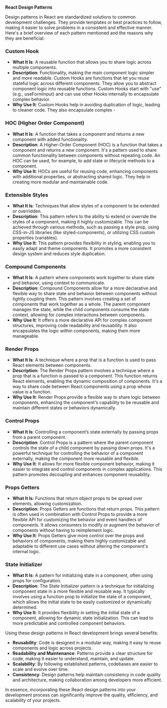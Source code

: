 **React Design Patterns**

Design patterns in React are standardized solutions to common development challenges. They provide templates or best practices to follow, making it easier to solve problems in a consistent and effective manner. Here's a brief overview of each pattern mentioned and the reasons why they are beneficial:

### Custom Hook

- **What It Is**: A reusable function that allows you to share logic across multiple components.
- **Description**: Functionality, making the main component logic simpler and more readable.
  Custom Hooks are functions that let you reuse stateful logic across different components. They allow you to abstract component logic into reusable functions. Custom Hooks start with "use" (e.g., useFormInput) and can use other Hooks internally to encapsulate complex behavior.
- **Why Use It**: Custom Hooks help in avoiding duplication of logic, leading to cleaner code. They also encapsulate complex -

### HOC (Higher Order Component)

- **What It Is**: A function that takes a component and returns a new component with added functionality.
- **Description**: A Higher-Order Component (HOC) is a function that takes a component and returns a new component. It's a pattern used to share common functionality between components without repeating code. An HOC can be used, for example, to add state or lifecycle methods to a component.
- **Why Use It**: HOCs are useful for reusing code, enhancing components with additional properties, or abstracting shared logic. They help in creating more modular and maintainable code.

### Extensible Styles

- **What It Is**: Techniques that allow styles of a component to be extended or overridden.
- **Description**: This pattern refers to the ability to extend or override the styles of a component, making it highly customizable. This can be achieved through various methods, such as passing a style prop, using CSS-in-JS libraries (like styled-components), or utilizing CSS custom properties (variables).
- **Why Use It**: This pattern provides flexibility in styling, enabling you to easily adapt and theme components. It promotes a more consistent design system and reduces style duplication.

### Compound Components

- **What It Is**: A pattern where components work together to share state and behavior, using context to communicate.
- **Description**: Compound Components allow for a more declarative and flexible way to share state and behavior between components without tightly coupling them. This pattern involves creating a set of components that work together as a whole. The parent component manages the state, while the child components consume the state context, allowing for complex interactions between components.
- **Why Use It**: It offers a more declarative API for complex component structures, improving code readability and reusability. It also encapsulates the logic within components, making them more manageable.

### Render Props

- **What It Is**: A technique where a prop that is a function is used to pass React elements between components.
- **Description**: The Render Props pattern involves a technique where a prop that is a function is passed to a component. This function returns React elements, enabling the dynamic composition of components. It's a way to share code between React components using a prop whose value is a function.
- **Why Use It**: Render Props provide a flexible way to share logic between components, enhancing the component's capability to be reusable and maintain different states or behaviors dynamically.

### Control Props

- **What It Is**: Controlling a component’s state externally by passing props from a parent component.
- **Description**: Control Props is a pattern where the parent component controls the state of a child component by passing down props. It's a powerful technique for controlling the behavior of a component externally, making the component more reusable and flexible.
- **Why Use It**: It allows for more flexible component behavior, making it easier to integrate and control components in complex applications. This pattern promotes decoupling and enhances component reusability.

### Props Getters

- **What It Is**: Functions that return object props to be spread over elements, allowing customization.
- **Description**: Props Getters are functions that return props. This pattern is often used in combination with Control Props to provide a more flexible API for customizing the behavior and event handlers of components. It allows consumers to modify or augment the behavior of components without having to reimplement logic.
- **Why Use It**: Props Getters give more control over the props and behaviors of components, making them highly customizable and adaptable to different use cases without altering the component's internal logic.

### State Initializer

- **What It Is**: A pattern for initializing state in a component, often using props for configuration.
- **Description**: The State Initializer pattern is a technique for initializing component state in a more flexible and reusable way. It typically involves using a function prop to initialize the state of a component, which allows the initial state to be easily customized or dynamically determined.
- **Why Use It**: It provides flexibility in setting the initial state of a component, allowing for dynamic state initialization. This can lead to more predictable and controlled component behaviors.

Using these design patterns in React development brings several benefits:

- **Reusability**: Code is designed in a modular way, making it easy to reuse components and logic across projects.
- **Readability and Maintenance**: Patterns provide a clear structure for code, making it easier to understand, maintain, and update.
- **Scalability**: By following established patterns, codebases are easier to scale and evolve over time.
- **Consistency**: Design patterns help maintain consistency in code quality and architecture, making collaboration among developers more efficient.

In essence, incorporating these React design patterns into your development process can significantly improve the quality, efficiency, and scalability of your projects.
